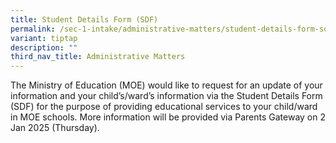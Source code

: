 ```yaml
---
title: Student Details Form (SDF)
permalink: /sec-1-intake/administrative-matters/student-details-form-sdf/
variant: tiptap
description: ""
third_nav_title: Administrative Matters
---
```

<p>The Ministry of Education (MOE) would like to request for an update of
your information and your child’s/ward’s information via the Student Details
Form (SDF) for the purpose of providing educational services to your child/ward
in MOE schools. More information will be provided via Parents Gateway on
2 Jan 2025 (Thursday).</p>